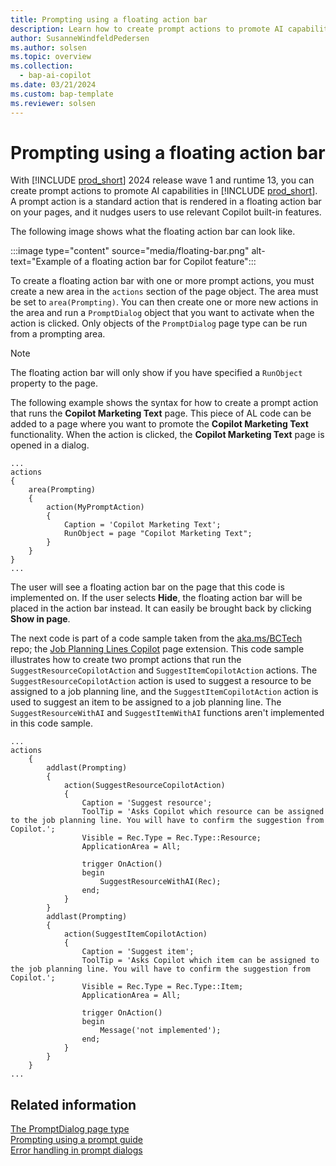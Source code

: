 ```yaml
---
title: Prompting using a floating action bar
description: Learn how to create prompt actions to promote AI capabilities in Business Central.
author: SusanneWindfeldPedersen
ms.author: solsen
ms.topic: overview
ms.collection:
  - bap-ai-copilot
ms.date: 03/21/2024
ms.custom: bap-template
ms.reviewer: solsen
---
```


# Prompting using a floating action bar

With [!INCLUDE [prod_short](includes/prod_short.md)] 2024 release wave 1 and runtime 13, you can create prompt actions to promote AI capabilities in [!INCLUDE [prod_short](includes/prod_short.md)]. A prompt action is a standard action that is rendered in a floating action bar on your pages, and it nudges users to use relevant Copilot built-in features.

The following image shows what the floating action bar can look like.

:::image type="content" source="media/floating-bar.png" alt-text="Example of a floating action bar for Copilot feature":::

To create a floating action bar with one or more prompt actions, you must create a new area in the `actions` section of the page object. The area must be set to `area(Prompting)`. You can then create one or more new actions in the area and run a `PromptDialog` object that you want to activate when the action is clicked. Only objects of the `PromptDialog` page type can be run from a prompting area.

> [!NOTE]
> The floating action bar will only show if you have specified a `RunObject` property to the page.

The following example shows the syntax for how to create a prompt action that runs the **Copilot Marketing Text** page. This piece of AL code can be added to a page where you want to promote the **Copilot Marketing Text** functionality. When the action is clicked, the **Copilot Marketing Text** page is opened in a dialog.

```al
...
actions
{
    area(Prompting)
    {
        action(MyPromptAction)
        {
            Caption = 'Copilot Marketing Text';
            RunObject = page "Copilot Marketing Text";
        }
    }
}
...
```

The user will see a floating action bar on the page that this code is implemented on. If the user selects **Hide**, the floating action bar will be placed in the action bar instead. It can easily be brought back by clicking **Show in page**.

The next code is part of a code sample taken from the [aka.ms/BCTech](https://aka.ms/BCTech) repo; the [Job Planning Lines Copilot](https://github.com/microsoft/BCTech/blob/master/samples/AzureOpenAI/Advanced_SuggestJob/SuggestResource/JobPlanningLinesCopilot.PageExt.al) page extension. This code sample illustrates how to create two prompt actions that run the `SuggestResourceCopilotAction` and `SuggestItemCopilotAction` actions. The `SuggestResourceCopilotAction` action is used to suggest a resource to be assigned to a job planning line, and the `SuggestItemCopilotAction` action is used to suggest an item to be assigned to a job planning line. The `SuggestResourceWithAI` and `SuggestItemWithAI` functions aren't implemented in this code sample. 

```al
...
actions
    {
        addlast(Prompting)
        {
            action(SuggestResourceCopilotAction)
            {
                Caption = 'Suggest resource';
                ToolTip = 'Asks Copilot which resource can be assigned to the job planning line. You will have to confirm the suggestion from Copilot.';
                Visible = Rec.Type = Rec.Type::Resource;
                ApplicationArea = All;

                trigger OnAction()
                begin
                    SuggestResourceWithAI(Rec);
                end;
            }
        }
        addlast(Prompting)
        {
            action(SuggestItemCopilotAction)
            {
                Caption = 'Suggest item';
                ToolTip = 'Asks Copilot which item can be assigned to the job planning line. You will have to confirm the suggestion from Copilot.';
                Visible = Rec.Type = Rec.Type::Item;
                ApplicationArea = All;

                trigger OnAction()
                begin
                    Message('not implemented');
                end;
            }
        }
    }
...
```

## Related information

[The PromptDialog page type](devenv-page-type-promptdialog.md)  
[Prompting using a prompt guide](devenv-page-promptguide.md)  
[Error handling in prompt dialogs](devenv-page-prompt-error-handling.md)